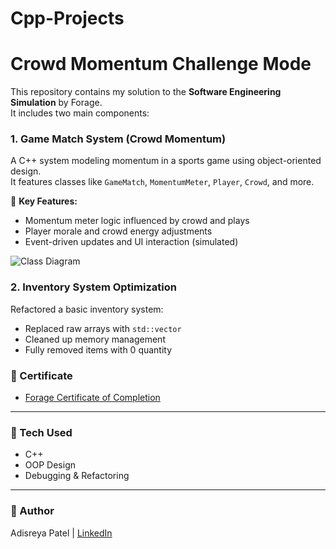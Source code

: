 # Cpp-Projects
# Crowd Momentum Challenge Mode

This repository contains my solution to the **Software Engineering Simulation** by Forage.  
It includes two main components:

### 1. Game Match System (Crowd Momentum)
A C++ system modeling momentum in a sports game using object-oriented design.  
It features classes like `GameMatch`, `MomentumMeter`, `Player`, `Crowd`, and more.

📌 **Key Features:**
- Momentum meter logic influenced by crowd and plays
- Player morale and crowd energy adjustments
- Event-driven updates and UI interaction (simulated)


![Class Diagram](./crowd%20momentum%20class_diagram.pdf.png)

### 2. Inventory System Optimization
Refactored a basic inventory system:
- Replaced raw arrays with `std::vector`
- Cleaned up memory management
- Fully removed items with 0 quantity

### 📄 Certificate
- [Forage Certificate of Completion](./certificate.pdf)

---

### 🔧 Tech Used
- C++
- OOP Design
- Debugging & Refactoring

---

### 👤 Author
Adisreya Patel | [LinkedIn](https://www.linkedin.com/in/adisreya-pattel-397137336/)


